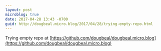 ```yaml
---
layout: post
microblog: true
date: 2017-04-28 13:43 -0700
guid: http://dougbeal.micro.blog/2017/04/28/trying-empty-repo.html
---
```

Trying empty repo at [https://github.com/dougbeal/dougbeal.micro.blog](https://github.com/dougbeal/dougbeal.micro.blog)
